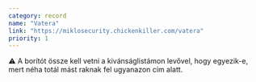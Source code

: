 ```yaml
---
category: record
name: "Vatera"
link: "https://miklosecurity.chickenkiller.com/vatera"
priority: 1
---
```

⚠️ A borítót össze kell vetni a kivánságlistámon levővel, hogy egyezik-e, mert néha totál mást raknak fel ugyanazon cím alatt.